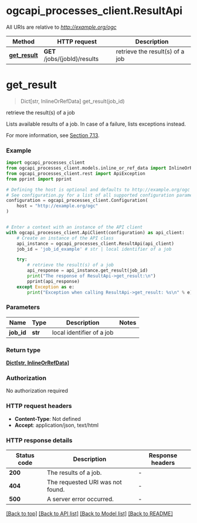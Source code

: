 # ogcapi_processes_client.ResultApi

All URIs are relative to *http://example.org/ogc*

Method | HTTP request | Description
------------- | ------------- | -------------
[**get_result**](ResultApi.md#get_result) | **GET** /jobs/{jobId}/results | retrieve the result(s) of a job


# **get_result**
> Dict[str, InlineOrRefData] get_result(job_id)

retrieve the result(s) of a job

Lists available results of a job. In case of a failure, lists exceptions instead.

For more information, see [Section 7.13](https://docs.ogc.org/is/18-062r2/18-062r2.html#sc_retrieve_job_results).


### Example


```python
import ogcapi_processes_client
from ogcapi_processes_client.models.inline_or_ref_data import InlineOrRefData
from ogcapi_processes_client.rest import ApiException
from pprint import pprint

# Defining the host is optional and defaults to http://example.org/ogc
# See configuration.py for a list of all supported configuration parameters.
configuration = ogcapi_processes_client.Configuration(
    host = "http://example.org/ogc"
)


# Enter a context with an instance of the API client
with ogcapi_processes_client.ApiClient(configuration) as api_client:
    # Create an instance of the API class
    api_instance = ogcapi_processes_client.ResultApi(api_client)
    job_id = 'job_id_example' # str | local identifier of a job

    try:
        # retrieve the result(s) of a job
        api_response = api_instance.get_result(job_id)
        print("The response of ResultApi->get_result:\n")
        pprint(api_response)
    except Exception as e:
        print("Exception when calling ResultApi->get_result: %s\n" % e)
```



### Parameters


Name | Type | Description  | Notes
------------- | ------------- | ------------- | -------------
 **job_id** | **str**| local identifier of a job | 

### Return type

[**Dict[str, InlineOrRefData]**](InlineOrRefData.md)

### Authorization

No authorization required

### HTTP request headers

 - **Content-Type**: Not defined
 - **Accept**: application/json, text/html

### HTTP response details

| Status code | Description | Response headers |
|-------------|-------------|------------------|
**200** | The results of a job. |  -  |
**404** | The requested URI was not found. |  -  |
**500** | A server error occurred. |  -  |

[[Back to top]](#) [[Back to API list]](../README.md#documentation-for-api-endpoints) [[Back to Model list]](../README.md#documentation-for-models) [[Back to README]](../README.md)

